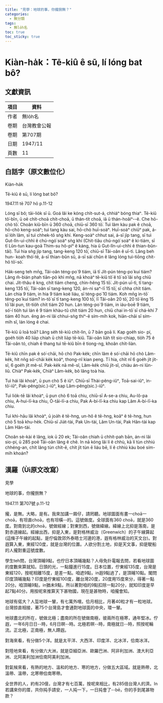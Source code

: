 ```yaml
---
title: "見學：地球的事，你攏捌無？"
categories:
  - 無分類
tags:
  - 無lo̍h名
toc: true
toc_sticky: true
---
```


# Kiàn-ha̍k：Tē-kiû ê sū, lí lóng bat bô?

## 文獻資訊

| 項目 | 資料 |
|---|---|
| 作者 | 無lo̍h名 |
| 卷期 | 台灣教會公報 |
| 卷期 | 第707期 |
| 日期 | 1947/11 |
| 頁數 | 11 |

## 白話字（原文數位化）

Kiàn-ha̍k

Tē-kiû ê sū, lí lóng bat bô?

1947.11 tē 707 hō p.11-12

Lóng sī bô; tāi-lio̍k sī ū. Goá lâi ke kóng chi̍t-sut-á, chhiáⁿ bóng thiaⁿ. Tē-kiû tô͘-bīn, ū oē chi̍t-choā chi̍t-choā, ū thán-ti̍t choā, iā ū thán-hoâiⁿ--ê. Che hō-chò tō͘. Choân kiû-bīn ū 360 choā, chiū-sī 360 tō͘. Tuì lâm kàu pak ê choā, hō-chò keng-soàⁿ; tuì tang kàu sai, hō-chò huī-soàⁿ. Huī-soàⁿ chiūⁿ pak, á-sī lo̍h lâm, sī tuì chhek-tō sǹg khí. Keng-soàⁿ chhut sai, á-sī ji̍p tang, sī tuì Gut-lîn-uí-chhì ê chú-ngó͘ soàⁿ sǹg khí (Chit-tiâu chú-ngó͘ soàⁿ ê ki-tiám, sī tī Lûn-tun kau-goā Thim-su hô-piⁿ ê káng, hia ū Gut-lîn-uí-chhì ê thian-bûn-tâi). Tuì hia sǹg ji̍p tang, tang-keng 120 tō͘, chiū-sī Tâi-oân ê uī-tì. Lâng beh hun- koah thó͘-tē, á-sī thian-bûn sū, á-sī sái chûn ê lâng lóng tuì-tiōng chit-hō tō͘-sò͘.

Ha̍k-seng teh mn̄g, Tâi-oân téng-po͘ 9 tiám, iā tī Ji̍t-pún téng-po͘ kuí tiám? Lâng m̄-bián phah tiān-pò khì mn̄g, nā khoàⁿ tē-kiû tô͘ ê tō͘ sò͘ lâi sǹg chiū chai. Ji̍t-thâu ê kng, chi̍t tiám cheng, chìn-hêng 15 tō͘. Ji̍t-pún uī-tì, tī tang-keng 135 tō͘, Tâi-oân sī tang-keng 120, án-ni saⁿ-lī 15 tō͘, sī chha chi̍t tiám. Lán chia 9 tiám, in hia 9 tiám koè liáu, sī téng-po͘ 10 tiám. Koh mn̄g ìn-tō͘ téng-po͘ kuí tiám? ìn-tō͘ sī tī tang-keng 100 tō͘, lī Tâi-oân 20 tō͘, 20 tō͘ ēng 15 tō͘ lâi pun, tit-tio̍h chi̍t tiám 20 hun. Lán téng-po͘ 9 tiám, in iáu-boē 9 tiám, só͘-í tio̍h tuì lán ê 9 tiám khàu-tû chi̍t tiám 20 hun, chiū chai ìn-tō͘ sī chá-khí 7 tiám 40 hun. ēng án-ni lâi chhui-sǹg thiⁿ-ē sím-mi̍h kok, hiān-chāi sī sím-mi̍h sî, lán lóng ē chai.

Tē-kiû ū loā toā? Lâng se̍h tē-kiû chi̍t-lìn, ū 7 bān goā lí. Kap goe̍h sio- pí, goe̍h tio̍h 40 lia̍p chiah ū chi̍t lia̍p tē-kiû. Tâi-oân lia̍h ti̍t sio-chiap, tio̍h 75 ê Tâi-oân tó, chiah ē thang tuì tē-kiû bīn ê tiong-ng, khoân chi̍t-liàn.

Tē-kiû chīn pak ê só͘-chāi, hō chò Pak-ke̍k; chīn lâm ê só͘-chāi hō chò Lâm-ke̍k, hit nn̄g só͘-chāi ke̍k koâⁿ, thong-nî kian peng. Tī hia, chi̍t nî 6 goe̍h ji̍t ji̍t-sî, 6 goe̍h ji̍t mê-sî. Pak-ke̍k nā mê-sî, Lâm-ke̍k chiū ji̍t-sî, chiàu án-ni lûn-liû. Chiàⁿ Pak-ke̍k, Chiàⁿ Lâm-ke̍k, bô lâng toà hia.

Tuì hái lâi khoàⁿ, ū pun chò 5 ê iûⁿ. Chiū-sī Thài-pêng-iûⁿ, Toā-sai-iûⁿ, ìn- tō͘-iûⁿ, Pak-pêng(sic.)-iûⁿ, kap Lâm-pêng(sic.)-iûⁿ.

Tuì lio̍k-tē lâi khoàⁿ, ū pun chò 6 toā chiu, chiū-sī A-se-a chiu, Au-lô-pa chiu, A-hui-lī-ka chiu, Ò-tāi-lī-a chiu, Pak A-bí-lī-ka chiu kap Lâm A-bí-lī-ka chiu.

Tuì khì-hāu lâi khoàⁿ, ū joa̍h ê tē-hng, un-hô ê tē-hng, koâⁿ ê tē-hng, hun chò 5 toā khu-he̍k. Chiū-sī Jia̍t-tài, Pak Un-tài, Lâm Un-tài, Pak Hân-tài kap Lâm Hân-tài.

Choân sè-kài ê lâng, iok ū 20 ek; Tâi-oân chiah ū chhit-pah bān, án-ni lâi sio-pí, ū 285 poē Tâi-oân lâng ê chē. In nā kóng lâi lí ê chhù, kā lí tùn chhiú chhéng-an, chi̍t lâng tùn chi̍t-ē, chi̍t ji̍t tùn ē liáu bē, lí ê chhiú kàu boé sím-mi̍h khoán?

## 漢羅（Ùi原文改寫）

見學

地球的事，你攏捌無？

1947.11 第707號 p.11-12

攏，是無。大略，是有。我來加講一屑仔，請罔聽。地球圖面有畫一choā一choā，有坦直choā，也有坦橫--的。這號做度。全球面有360 choā，就是360度。對南到北的choā，號做經線；對東到西，號做緯線。緯線上北抑是落南，是對赤道線起。經線出西，抑是入東，是對格林威治（Greenwich）的子午線算起 (這條子午線的起點，是佇倫敦郊外泰晤士河邊的港，遐有格林威治的天文台)。對遐算入東，東經120度，就是台灣的位置。人欲分割土地，抑是天文事，抑是駛船的人攏對重這號度數。

學生teh問，台灣頂晡9點，也佇日本頂晡幾點？人毋免扑電報去問，若看地球圖的度數來算就知。日頭的光，一點鐘進行15度。日本位置，佇東經135度，台灣是東經120，按呢相離15度，是差一點。咱遮9點，in遐9點過了，是頂晡10點。閣問印度頂晡幾點？印度是佇東經100度，離台灣20度，20度用15度來分，得著一點20分。咱頂晡9點，in猶未9點，所以著對咱的9點扣除一點20分，就知印度是早起7點40分。用按呢來推算天下甚物國，現在是甚物時，咱攏會知。

地球有偌大？人踅地球一輦，有七萬外哩。佮月相比，月著40粒才有一粒地球。台灣掠直相接，著75个台灣島才會通對地球面的中央，環一輦。

地球盡北的所在，號做北極；盡南的所在號做南極，彼兩所在極寒，通年堅冰。佇遐，一年6月日日--時，6月日暝--時。北極若暝--時，南極就日--時，照按呢輪流。正北極，正南極，無人蹛遐。

對海來看，有分做5个洋。就是太平洋、大西洋、印度洋、北冰洋，佮南冰洋。

對陸地來看，有分做六大洲，就是亞細亞洲、歐羅巴洲、阿非利加洲、澳大利亞洲、北阿美利加洲佮南阿美利加洲。

對氣候來看，有熱的地方、溫和的地方、寒的地方，分做五大區域。就是熱帶，北溫帶、溫帶，北寒帶佮南寒帶。

全世界的人，約有20億，台灣才有七百萬，按呢來相比，有285倍台灣人的濟。In若講來你的厝，共你扽手請安，一人扽一下，一日扽會了--bē，你的手到尾甚物款？
